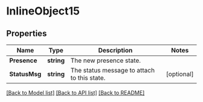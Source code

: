 # InlineObject15

## Properties

Name | Type | Description | Notes
------------ | ------------- | ------------- | -------------
**Presence** | **string** | The new presence state. | 
**StatusMsg** | **string** | The status message to attach to this state. | [optional] 

[[Back to Model list]](../README.md#documentation-for-models) [[Back to API list]](../README.md#documentation-for-api-endpoints) [[Back to README]](../README.md)


